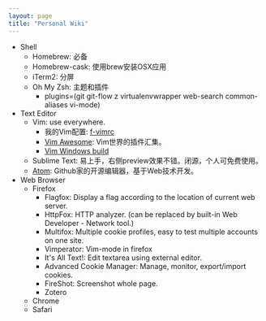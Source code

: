```yaml
---
layout: page
title: "Personal Wiki"
---
```


* Shell
    * Homebrew: 必备
    * Homebrew-cask: 使用brew安装OSX应用
    * iTerm2: 分屏
    * Oh My Zsh: 主题和插件
        * plugins=(git git-flow z virtualenvwrapper web-search common-aliases vi-mode)
* Text Editor
    * Vim: use everywhere.
        * 我的Vim配置: [f-vimrc](https://github.com/flniu/f-vimrc)
        * [Vim Awesome](http://vimawesome.com/): Vim世界的插件汇集。
        * [Vim Windows build](https://tuxproject.de/projects/vim/)
    * Sublime Text: 易上手，右侧preview效果不错。闭源，个人可免费使用。
    * [Atom](https://atom.io/): Github家的开源编辑器，基于Web技术开发。
* Web Browser
    * Firefox
        * Flagfox: Display a flag according to the location of current web server.
        * HttpFox: HTTP analyzer. (can be replaced by built-in Web Developer - Network tool.)
        * Multifox: Multiple cookie profiles, easy to test multiple accounts on one site.
        * Vimperator: Vim-mode in firefox
        * It's All Text!: Edit textarea using external editor.
        * Advanced Cookie Manager: Manage, monitor, export/import cookies.
        * FireShot: Screenshot whole page.
        * Zotero
    * Chrome
    * Safari

